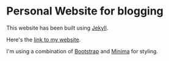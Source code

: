 # Personal Website for blogging
This website has been built using [Jekyll](https://github.com/jekyll).

Here's the [link to my website](https://raosush.github.io).

I'm using a combination of [Bootstrap](https://getbootstrap.com) and [Minima](https://github.com/jekyll/minima) for styling.
